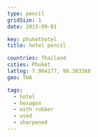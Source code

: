 ```yaml
---
type: pencil
gridSize: 1
date: 2015-09-01

key: phukethotel
title: hotel pencil

countries: Thailand
cities: Phuket
latlng: 7.904177, 98.303368
geo: THA

tags:
  - hotel
  - hexagon
  - with rubber
  - used
  - sharpened
---
```

